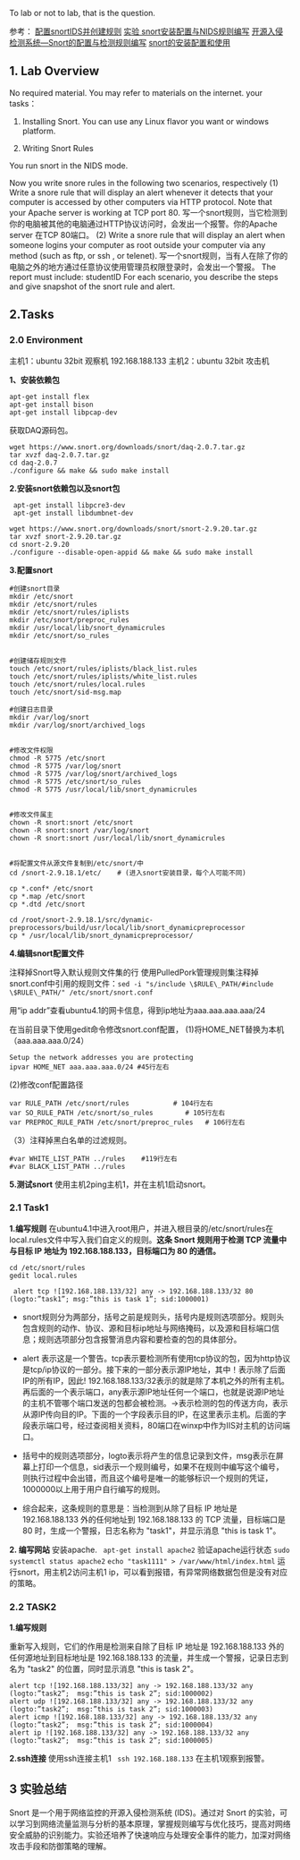 ﻿To lab or not to lab, that is the question.

参考：
[配置snortIDS并创建规则](https://cn.linux-console.net/?p=17541)
[实验 snort安装配置与NIDS规则编写](https://www.cnblogs.com/lasgalen/p/4512755.html)
[开源入侵检测系统—Snort的配置与检测规则编写](https://blog.csdn.net/negnegil/article/details/120836558)
[snort的安装配置和使用](https://blog.csdn.net/qq_37865996/article/details/85088090?ops_request_misc=%257B%2522request%255Fid%2522%253A%2522162331041516780366540025%2522%252C%2522scm%2522%253A%252220140713.130102334..%2522%257D&request_id=162331041516780366540025&biz_id=0&utm_medium=distribute.pc_search_result.none-task-blog-2~all~top_positive~default-1-85088090.first_rank_v2_pc_rank_v29&utm_term=snort&spm=1018.2226.3001.4187)

## 1. Lab Overview
No required material. You may refer to materials on the internet.
your tasks：
1. Installing Snort. You can use any Linux flavor you want or windows platform.

2. Writing Snort Rules

You run snort in the NIDS mode.

Now you write snore rules in the following two scenarios, respectively
(1) Write a snore rule that will display an alert whenever it detects that your computer is accessed by other computers via HTTP protocol. Note that your Apache server is working at TCP port 80.
写一个snort规则，当它检测到你的电脑被其他的电脑通过HTTP协议访问时，会发出一个报警。你的Apache server 在TCP 80端口。
(2) Write a snore rule that will display an alert when someone logins your computer as root outside your computer via any method (such as ftp, or ssh , or telenet).
写一个snort规则，当有人在除了你的电脑之外的地方通过任意协议使用管理员权限登录时，会发出一个警报。
The report must include:
studentID
For each scenario, you describe the steps and give snapshot of the snort rule and alert.


## 2.Tasks 

### 2.0 Environment

主机1：ubuntu 32bit 观察机 192.168.188.133
主机2：ubuntu 32bit 攻击机


**1、安装依赖包**
```
apt-get install flex
apt-get install bison
apt-get install libpcap-dev
```
获取DAQ源码包。
```
wget https://www.snort.org/downloads/snort/daq-2.0.7.tar.gz
tar xvzf daq-2.0.7.tar.gz
cd daq-2.0.7
./configure && make && sudo make install
```

**2.安装snort依赖包以及snort包**
```
 apt-get install libpcre3-dev
 apt-get install libdumbnet-dev
```
```
wget https://www.snort.org/downloads/snort/snort-2.9.20.tar.gz
tar xvzf snort-2.9.20.tar.gz
cd snort-2.9.20
./configure --disable-open-appid && make && sudo make install
```

**3.配置snort**
```
#创建snort目录
mkdir /etc/snort
mkdir /etc/snort/rules
mkdir /etc/snort/rules/iplists
mkdir /etc/snort/preproc_rules
mkdir /usr/local/lib/snort_dynamicrules
mkdir /etc/snort/so_rules


#创建储存规则文件
touch /etc/snort/rules/iplists/black_list.rules
touch /etc/snort/rules/iplists/white_list.rules
touch /etc/snort/rules/local.rules
touch /etc/snort/sid-msg.map

#创建日志目录
mkdir /var/log/snort
mkdir /var/log/snort/archived_logs


#修改文件权限
chmod -R 5775 /etc/snort
chmod -R 5775 /var/log/snort
chmod -R 5775 /var/log/snort/archived_logs
chmod -R 5775 /etc/snort/so_rules
chmod -R 5775 /usr/local/lib/snort_dynamicrules


#修改文件属主
chown -R snort:snort /etc/snort
chown -R snort:snort /var/log/snort
chown -R snort:snort /usr/local/lib/snort_dynamicrules


#将配置文件从源文件复制到/etc/snort/中
cd /snort-2.9.18.1/etc/    # (进入snort安装目录，每个人可能不同)

cp *.conf* /etc/snort
cp *.map /etc/snort
cp *.dtd /etc/snort

cd /root/snort-2.9.18.1/src/dynamic-preprocessors/build/usr/local/lib/snort_dynamicpreprocessor
cp * /usr/local/lib/snort_dynamicpreprocessor/
```

**4.编辑snort配置文件**

注释掉Snort导入默认规则文件集的行
使用PulledPork管理规则集注释掉snort.conf中引用的规则文件：`sed -i "s/include \$RULE\_PATH/#include \$RULE\_PATH/" /etc/snort/snort.conf`

用“ip addr”查看ubuntu4.1的网卡信息，得到ip地址为aaa.aaa.aaa.aaa/24

在当前目录下使用gedit命令修改snort.conf配置，
(1)将HOME_NET替换为本机（aaa.aaa.aaa.0/24）
```
Setup the network addresses you are protecting
ipvar HOME_NET aaa.aaa.aaa.0/24 #45行左右
```
(2)修改conf配置路径
```
var RULE_PATH /etc/snort/rules           # 104行左右  
var SO_RULE_PATH /etc/snort/so_rules        # 105行左右  
var PREPROC_RULE_PATH /etc/snort/preproc_rules   # 106行左右  
```
（3）注释掉黑白名单的过滤规则。
```
#var WHITE_LIST_PATH ../rules    #119行左右
#var BLACK_LIST_PATH ../rules
```

**5.测试snort**
使用主机2ping主机1，并在主机1启动snort。


### 2.1 Task1 

**1.编写规则**
在ubuntu4.1中进入root用户，并进入根目录的/etc/snort/rules在local.rules文件中写入我们自定义的规则。**这条 Snort 规则用于检测 TCP 流量中与目标 IP 地址为 192.168.188.133，目标端口为 80 的通信。**
```
cd /etc/snort/rules
gedit local.rules
```
```
 alert tcp ![192.168.188.133/32] any -> 192.168.188.133/32 80 (logto:”task1”; msg:”this is task 1”; sid:1000001)
 ```


 - snort规则分为两部分，括号之前是规则头，括号内是规则选项部分。规则头包含规则的动作、协议、源和目标ip地址与网络掩码，以及源和目标端口信息；规则选项部分包含报警消息内容和要检查的包的具体部分。

 - alert 表示这是一个警告。tcp表示要检测所有使用tcp协议的包，因为http协议是tcp/ip协议的一部分。接下来的一部分表示源IP地址，其中！表示除了后面IP的所有IP，因此! 192.168.188.133/32表示的就是除了本机之外的所有主机。再后面的一个表示端口，any表示源IP地址任何一个端口，也就是说源IP地址的主机不管哪个端口发送的包都会被检测。->表示检测的包的传送方向，表示从源IP传向目的IP。下面的一个字段表示目的IP，在这里表示主机。后面的字段表示端口号，经过查阅相关资料，80端口在winxp中作为IIS对主机的访问端口。

 - 括号中的规则选项部分，logto表示将产生的信息记录到文件，msg表示在屏幕上打印一个信息，sid表示一个规则编号，如果不在规则中编写这个编号，则执行过程中会出错，而且这个编号是唯一的能够标识一个规则的凭证，1000000以上用于用户自行编写的规则。

 - 综合起来，这条规则的意思是：当检测到从除了目标 IP 地址是 192.168.188.133 外的任何地址到 192.168.188.133 的 TCP 流量，目标端口是 80 时，生成一个警报，日志名称为 "task1"，并显示消息 "this is task 1"。
 
**2. 编写网站**
安装apache.
` apt-get install apache2`
验证apache运行状态
`sudo systemctl status apache2`
`echo "task1111" > /var/www/html/index.html`
运行snort，用主机2访问主机1 ip，可以看到报错，有异常网络数据包但是没有对应的策略。


### 2.2 TASK2
**1.编写规则** 

重新写入规则，它们的作用是检测来自除了目标 IP 地址是 192.168.188.133 外的任何源地址到目标地址是 192.168.188.133 的流量，并生成一个警报，记录日志到名为 "task2" 的位置，同时显示消息 "this is task 2"。
```
alert tcp ![192.168.188.133/32] any -> 192.168.188.133/32 any (logto:”task2”;  msg:”this is task 2”; sid:1000002)
alert udp ![192.168.188.133/32] any -> 192.168.188.133/32 any (logto:”task2”;  msg:”this is task 2”; sid:1000003)
alert icmp ![192.168.188.133/32] any -> 192.168.188.133/32 any (logto:”task2”;  msg:”this is task 2”; sid:1000004)
alert ip ![192.168.188.133/32] any -> 192.168.188.133/32 any (logto:”task2”;  msg:”this is task 2”; sid:1000005)
```
**2.ssh连接**
使用ssh连接主机1
` ssh 192.168.188.133`
在主机1观察到报警。


## 3 实验总结
Snort 是一个用于网络监控的开源入侵检测系统 (IDS)。通过对 Snort 的实验，可以学习到网络流量监测与分析的基本原理，掌握规则编写与优化技巧，提高对网络安全威胁的识别能力。实验还培养了快速响应与处理安全事件的能力，加深对网络攻击手段和防御策略的理解。

